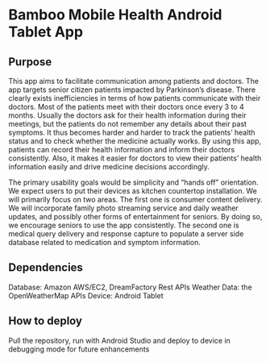 <h1>Bamboo Mobile Health Android Tablet App</h1>

<h2>Purpose</h2>
This app aims to facilitate communication among patients and doctors. The app targets senior citizen patients impacted by Parkinson’s disease. There clearly exists inefficiencies in terms of how patients communicate with their doctors. Most of the patients meet with their doctors once every 3 to 4 months. Usually the doctors ask for their health information during their meetings, but the patients do not remember any details about their past symptoms. It thus becomes harder and harder to track the patients’ health status and to check whether the medicine actually works. By using this app, patients can record their health information and inform their doctors consistently. Also, it makes it easier for doctors to view their patients’ health information easily and drive medicine decisions accordingly.

The primary usability goals would be simplicity and “hands off” orientation. We expect users to put their devices as kitchen countertop installation. We will primarily focus on two areas. The first one is consumer content delivery. We will incorporate family photo streaming service and daily weather updates, and possibly other forms of entertainment for seniors. By doing so, we encourage seniors to use the app consistently. The second one is medical query delivery and response capture to populate a server side database related to medication and symptom information.

<h2>Dependencies</h2>
Database: Amazon AWS/EC2, DreamFactory Rest APIs
Weather Data: the OpenWeatherMap APIs
Device: Android Tablet 

<h2>How to deploy</h2>
Pull the repository, run with Android Studio and deploy to device in debugging mode for future enhancements